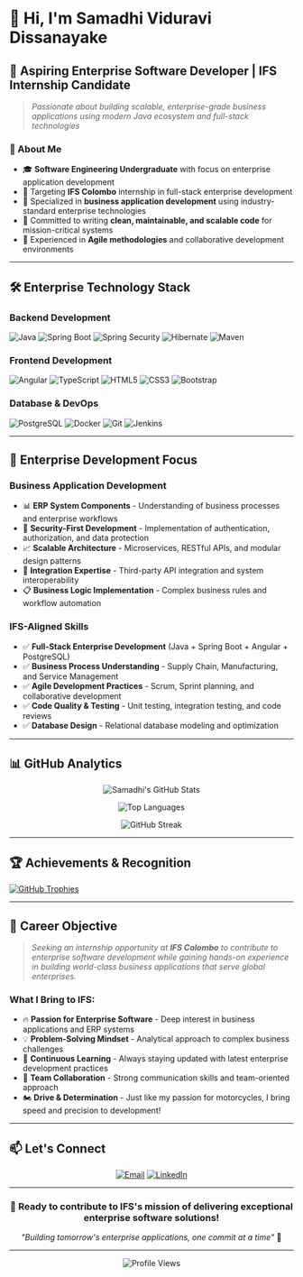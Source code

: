 # 👋 Hi, I'm **Samadhi Viduravi Dissanayake**

## 🎯 Aspiring Enterprise Software Developer | IFS Internship Candidate

> *Passionate about building scalable, enterprise-grade business applications using modern Java ecosystem and full-stack technologies*

### 🚀 About Me
- 🎓 **Software Engineering Undergraduate** with focus on enterprise application development
- 💼 Targeting **IFS Colombo** internship in full-stack enterprise development
- 🏢 Specialized in **business application development** using industry-standard enterprise technologies
- 🌟 Committed to writing **clean, maintainable, and scalable code** for mission-critical systems
- 🤝 Experienced in **Agile methodologies** and collaborative development environments

---

## 🛠️ **Enterprise Technology Stack**

### **Backend Development**
![Java](https://img.shields.io/badge/Java-ED8B00?style=for-the-badge&logo=openjdk&logoColor=white)
![Spring Boot](https://img.shields.io/badge/Spring_Boot-6DB33F?style=for-the-badge&logo=spring-boot&logoColor=white)
![Spring Security](https://img.shields.io/badge/Spring_Security-6DB33F?style=for-the-badge&logo=spring-security&logoColor=white)
![Hibernate](https://img.shields.io/badge/Hibernate-59666C?style=for-the-badge&logo=hibernate&logoColor=white)
![Maven](https://img.shields.io/badge/Maven-C71A36?style=for-the-badge&logo=apache-maven&logoColor=white)

### **Frontend Development**
![Angular](https://img.shields.io/badge/Angular-DD0031?style=for-the-badge&logo=angular&logoColor=white)
![TypeScript](https://img.shields.io/badge/TypeScript-007ACC?style=for-the-badge&logo=typescript&logoColor=white)
![HTML5](https://img.shields.io/badge/HTML5-E34F26?style=for-the-badge&logo=html5&logoColor=white)
![CSS3](https://img.shields.io/badge/CSS3-1572B6?style=for-the-badge&logo=css3&logoColor=white)
![Bootstrap](https://img.shields.io/badge/Bootstrap-563D7C?style=for-the-badge&logo=bootstrap&logoColor=white)

### **Database & DevOps**
![PostgreSQL](https://img.shields.io/badge/PostgreSQL-316192?style=for-the-badge&logo=postgresql&logoColor=white)
![Docker](https://img.shields.io/badge/Docker-2496ED?style=for-the-badge&logo=docker&logoColor=white)
![Git](https://img.shields.io/badge/Git-F05032?style=for-the-badge&logo=git&logoColor=white)
![Jenkins](https://img.shields.io/badge/Jenkins-D24939?style=for-the-badge&logo=jenkins&logoColor=white)

---

## 🏢 **Enterprise Development Focus**

### **Business Application Development**
- 📊 **ERP System Components** - Understanding of business processes and enterprise workflows
- 🔐 **Security-First Development** - Implementation of authentication, authorization, and data protection
- 📈 **Scalable Architecture** - Microservices, RESTful APIs, and modular design patterns
- 🔄 **Integration Expertise** - Third-party API integration and system interoperability
- 📋 **Business Logic Implementation** - Complex business rules and workflow automation

### **IFS-Aligned Skills**
- ✅ **Full-Stack Enterprise Development** (Java + Spring Boot + Angular + PostgreSQL)
- ✅ **Business Process Understanding** - Supply Chain, Manufacturing, and Service Management
- ✅ **Agile Development Practices** - Scrum, Sprint planning, and collaborative development
- ✅ **Code Quality & Testing** - Unit testing, integration testing, and code reviews
- ✅ **Database Design** - Relational database modeling and optimization

---

## 📊 **GitHub Analytics**

<div align="center">

![Samadhi's GitHub Stats](https://github-readme-stats.vercel.app/api?username=SamadhiViduravi&show_icons=true&theme=tokyonight&hide_border=true&count_private=true)

![Top Languages](https://github-readme-stats.vercel.app/api/top-langs/?username=SamadhiViduravi&layout=compact&theme=tokyonight&hide_border=true&langs_count=8)

![GitHub Streak](https://github-readme-streak-stats.herokuapp.com/?user=SamadhiViduravi&theme=tokyonight&hide_border=true)

</div>

---

## 🏆 **Achievements & Recognition**

[![GitHub Trophies](https://github-profile-trophy.vercel.app/?username=SamadhiViduravi&theme=tokyonight&no-frame=true&row=1&column=6)](https://github.com/ryo-ma/github-profile-trophy)

---

## 🎯 **Career Objective**

> *Seeking an internship opportunity at **IFS Colombo** to contribute to enterprise software development while gaining hands-on experience in building world-class business applications that serve global enterprises.*

### **What I Bring to IFS:**
- 🔥 **Passion for Enterprise Software** - Deep interest in business applications and ERP systems
- 💡 **Problem-Solving Mindset** - Analytical approach to complex business challenges
- 🚀 **Continuous Learning** - Always staying updated with latest enterprise development practices
- 🤝 **Team Collaboration** - Strong communication skills and team-oriented approach
- 🏍️ **Drive & Determination** - Just like my passion for motorcycles, I bring speed and precision to development!

---

## 📫 **Let's Connect**

<div align="center">

[![Email](https://img.shields.io/badge/Email-s.viduravee@gmail.com-D14836?style=for-the-badge&logo=gmail&logoColor=white)](mailto:s.viduravee@gmail.com)
[![LinkedIn](https://img.shields.io/badge/LinkedIn-Samadhi_Dissanayake-0077B5?style=for-the-badge&logo=linkedin&logoColor=white)](https://linkedin.com/in/samadhi-dissanayake-3682a63)

</div>

---

<div align="center">

### 💼 **Ready to contribute to IFS's mission of delivering exceptional enterprise software solutions!**

*"Building tomorrow's enterprise applications, one commit at a time"* 🚀

</div>

---

<div align="center">

![Profile Views](https://komarev.com/ghpvc/?username=SamadhiViduravi&color=blueviolet&style=for-the-badge)

</div>
